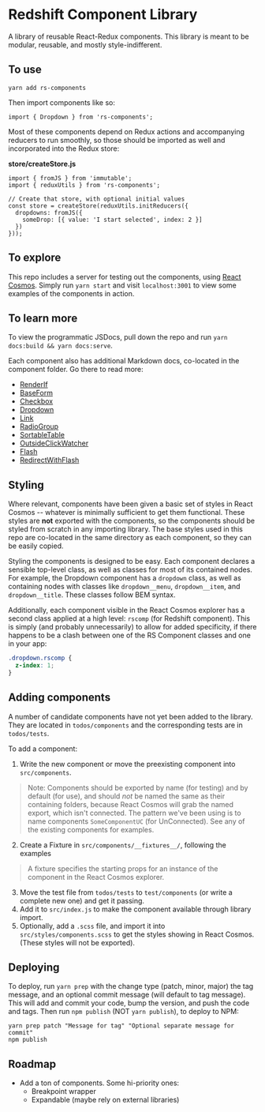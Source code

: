 # Redshift Component Library

A library of reusable React-Redux components. This library is meant to be modular, reusable, and mostly style-indifferent.

## To use

```
yarn add rs-components
```

Then import components like so:

```
import { Dropdown } from 'rs-components';
```

Most of these components depend on Redux actions and accompanying reducers to run smoothly, so those should be imported as well and incorporated into the Redux store:

**store/createStore.js**
```
import { fromJS } from 'immutable';
import { reduxUtils } from 'rs-components';

// Create that store, with optional initial values
const store = createStore(reduxUtils.initReducers({
  dropdowns: fromJS({
    someDrop: [{ value: 'I start selected', index: 2 }]
  })
}));
```

## To explore

This repo includes a server for testing out the components, using [React Cosmos](https://github.com/react-cosmos/react-cosmos). Simply run `yarn start` and visit `localhost:3001` to view some examples of the components in action.

## To learn more

To view the programmatic JSDocs, pull down the repo and run `yarn docs:build && yarn docs:serve`.

Each component also has additional Markdown docs, co-located in the component folder. Go there to read more:

- [RenderIf](./src/components/RenderIf)
- [BaseForm](./src/components/BaseForm)
- [Checkbox](./src/components/Checkbox)
- [Dropdown](./src/components/Dropdown)
- [Link](./src/components/Link)
- [RadioGroup](./src/components/RadioGroup)
- [SortableTable](./src/components/SortableTable)
- [OutsideClickWatcher](./src/components/OutsideClickWatcher)
- [Flash](./src/components/Flash)
- [RedirectWithFlash](./src/components/RedirectWithFlash)

## Styling

Where relevant, components have been given a basic set of styles in React Cosmos -- whatever is minimally sufficient to get them functional. These styles are **not** exported with the components, so the components should be styled from scratch in any importing library. The base styles used in this repo are co-located in the same directory as each component, so they can be easily copied.

Styling the components is designed to be easy. Each component declares a sensible top-level class, as well as classes for most of its contained nodes. For example, the Dropdown component has a `dropdown` class, as well as containing nodes with classes like `dropdown__menu`, `dropdown__item`, and `dropdown__title`. These classes follow BEM syntax.

Additionally, each component visible in the React Cosmos explorer has a second class applied at a high level: `rscomp` (for Redshift component). This is simply (and probably unnecessarily) to allow for added specificity, if there happens to be a clash between one of the RS Component classes and one in your app:

```scss
.dropdown.rscomp {
  z-index: 1;
}
```

## Adding components

A number of candidate components have not yet been added to the library. They are located in `todos/components` and the corresponding tests are in `todos/tests`.

To add a component:

1. Write the new component or move the preexisting component into `src/components`.

> Note: Components should be exported by name (for testing) and by default (for use), and should *not* be named the same as their containing folders, because React Cosmos will grab the named export, which isn't connected. The pattern we've been using is to name components `SomeComponentUC` (for UnConnected). See any of the existing components for examples.

2. Create a Fixture in `src/components/__fixtures__/`, following the examples

  > A fixture specifies the starting props for an instance of the component in the React Cosmos explorer.

3. Move the test file from `todos/tests` to `test/components` (or write a complete new one) and get it passing.
4. Add it to `src/index.js` to make the component available through library import.
5. Optionally, add a `.scss` file, and import it into `src/styles/components.scss` to get the styles showing in React Cosmos. (These styles will not be exported).

## Deploying

To deploy, run `yarn prep` with the change type (patch, minor, major) the tag message, and an optional commit message (will default to tag message). This will add and commit your code, bump the version, and push the code and tags. Then run `npm publish` (NOT `yarn publish`), to deploy to NPM:

```
yarn prep patch "Message for tag" "Optional separate message for commit"
npm publish
```

## Roadmap

- Add a ton of components. Some hi-priority ones:
  - Breakpoint wrapper
  - Expandable (maybe rely on external libraries)